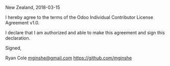 ﻿New Zealand, 2018-03-15

I hereby agree to the terms of the Odoo Individual Contributor License Agreement v1.0.

I declare that I am authorized and able to make this agreement and sign this declaration.

Signed,

Ryan Cole mginshe@gmail.com https://github.com/mginshe